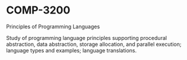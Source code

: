 # COMP-3200
Principles of Programming Languages

Study of programming language principles supporting procedural abstraction, data abstraction, storage allocation, and parallel execution; language types and examples; language translations.
